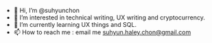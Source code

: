 - 👋 Hi, I’m @suhyunchon
- 👀 I’m interested in technical writing, UX writing and cryptocurrency.
- 🌱 I’m currently learning UX things and SQL.
- 📫 How to reach me : email me suhyun.haley.chon@gmail.com

<!---
suhyunchon/suhyunchon is a ✨ special ✨ repository because its `README.md` (this file) appears on your GitHub profile.
You can click the Preview link to take a look at your changes.
--->
